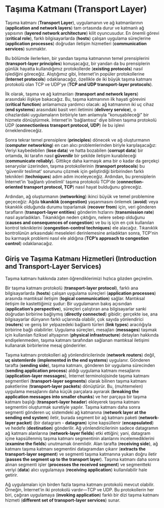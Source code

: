 # Taşıma Katmanı (Transport Layer)

Taşıma katmanı (**Transport Layer**), uygulamanın ve ağ katmanlarının (**application and network layers**) tam ortasında durur ve katmanlı ağ yapısının (**layered network architecture**) kilit oyuncusudur. En önemli görevi (**critical role**), farklı bilgisayarlarda (**hosts**) çalışan uygulama süreçlerine (**application processes**) doğrudan iletişim hizmetleri (**communication services**) sunmaktır.

Bu bölümde ilerlerken, bir yandan taşıma katmanının temel prensiplerini (**transport-layer principles**) konuşacağız, bir yandan da bu prensiplerin günlük hayatta kullandığımız protokollerde (**existing protocols**) nasıl işlediğini göreceğiz. 
Alıştığımız gibi, İnternet'in popüler protokollerine (**Internet protocols**) odaklanacağız, özellikle de iki büyük taşıma katmanı protokolü olan TCP ve UDP'ye (**TCP and UDP transport-layer protocols**).

İlk olarak, taşıma ve ağ katmanları (**transport and network layers**) arasındaki ilişkiye bakacağız. 
Bu, taşıma katmanının ilk hayati görevini (**critical function**) anlamamıza yardımcı olacak: ağ katmanının iki uç cihaz (**end systems**) arasındaki basit veri iletimini (**delivery service**), o cihazlardaki uygulamaların birbiriyle tam anlamıyla "konuşabileceği" bir hizmete dönüştürmek. 
İnternet'in 'bağlantısız' diye bilinen taşıma protokolü UDP (**connectionless transport protocol, UDP**) ile bu işlevi örneklendireceğiz.

Sonra tekrar temel prensiplere (**principles**) dönecek ve ağ oluşturmanın (**computer networking**) en can alıcı problemlerinden biriyle karşılaşacağız: 
Veriyi kaybedebilen (**lose data**) ve hatta bozabilen (**corrupt data**) bir ortamda, iki tarafın nasıl **güvenilir** bir şekilde iletişim kurabileceği (**communicate reliably**). Gittikçe daha karmaşık ama bir o kadar da gerçekçi senaryolar üzerinden, taşıma protokollerinin (**transport protocols**) bu 'güvenilir teslimat' sorununu çözmek için geliştirdiği birbirinden farklı teknikleri (**techniques**) adım adım inceleyeceğiz. 
Ardından, bu prensiplerin İnternet'in 'bağlantı yönelimli' taşıma protokolü TCP'de (**connection-oriented transport protocol, TCP**) nasıl hayat bulduğunu göreceğiz.

Ardından, ağ oluşturmanın (**networking**) ikinci büyük ve temel problemine geçeceğiz: Ağda **tıkanıklık (congestion)** yaşanmasını önlemek (**avoid**) veya tıkanıklık olduğunda durumu toparlamak (**recover from**) için, veri gönderen tarafların (**transport-layer entities**) gönderim hızlarını (**transmission rate**) nasıl ayarladıkları. Tıkanıklığın neden çıktığını, nelere sebep olduğunu (**causes and consequences of congestion**) ve bu iş için en çok kullanılan kontrol tekniklerini (**congestion-control techniques**) ele alacağız. Tıkanıklık kontrolünün arkasındaki meseleleri derinlemesine anladıktan sonra, TCP'nin bu karmaşık problemi nasıl ele aldığına (**TCP’s approach to congestion control**) odaklanacağız.

## Giriş ve Taşıma Katmanı Hizmetleri (Introduction and Transport-Layer Services)

Taşıma katmanı hakkında zaten öğrendiklerimizi hızlıca gözden geçirelim.

Bir taşıma katmanı protokolü (**transport-layer protocol**), farklı ana bilgisayarlarda (**hosts**) çalışan uygulama süreçleri (**application processes**) arasında mantıksal iletişim (**logical communication**) sağlar. 
Mantıksal iletişim ile kastettiğimiz şudur: Bir uygulamanın bakış açısından (**application’s perspective**), süreçleri çalıştıran ana bilgisayarlar sanki doğrudan birbirine bağlıymış (**directly connected**) gibidir; gerçekte ise, ana bilgisayarlar dünyanın farklı uçlarında olabilir, çok sayıda yönlendirici (**routers**) ve geniş bir yelpazedeki bağlantı türleri (**link types**) aracılığıyla birbirine bağlı olabilirler. 
Uygulama süreçleri, mesajları (**messages**) taşımak için kullanılan fiziksel altyapının (**physical infrastructure**) detayları hakkında endişelenmeden, taşıma katmanı tarafından sağlanan mantıksal iletişimi kullanarak birbirlerine mesaj gönderirler.

Taşıma katmanı protokolleri ağ yönlendiricilerinde (**network routers**) değil, **uç sistemlerde** (**implemented in the end systems**) uygulanır. 
Gönderen tarafta (**sending side**), taşıma katmanı, gönderen bir uygulama sürecinden (**sending application process**) aldığı uygulama katmanı mesajlarını (**application-layer messages**), İnternet terminolojisinde taşıma katmanı segmentleri (**transport-layer segments**) olarak bilinen taşıma katmanı paketlerine (**transport-layer packets**) dönüştürür. Bu, (muhtemelen) uygulama mesajlarını daha küçük parçalara ayırarak (**breaking the application messages into smaller chunks**) ve her parçaya bir taşıma katmanı başlığı (**transport-layer header**) ekleyerek taşıma katmanı segmentini oluşturmak suretiyle yapılır. 
Taşıma katmanı daha sonra segmenti gönderen uç sistemdeki ağ katmanına (**network layer at the sending end system**) iletir, burada segment bir ağ katmanı paketi (**network-layer packet**) (bir datagram - **datagram**) içine kapsüllenir (**encapsulated**) ve hedefe (**destination**) gönderilir. 
Ağ yönlendiricilerinin sadece datagramın ağ katmanı alanlarına (**network-layer fields**) etki ettiğini; yani, datagram içine kapsüllenmiş taşıma katmanı segmentinin alanlarını incelemediklerini (**examine the fields**) unutmamak önemlidir. 
Alan tarafta (**receiving side**), ağ katmanı taşıma katmanı segmentini datagramdan çıkarır (**extracts the transport-layer segment**) ve segmenti taşıma katmanına yukarı doğru iletir (**passes the segment up to the transport layer**). Taşıma katmanı daha sonra alınan segmenti işler (**processes the received segment**) ve segmentteki veriyi (**data**) alıcı uygulamaya (**receiving application**) kullanılabilir hale getirir.

Ağ uygulamaları için birden fazla taşıma katmanı protokolü mevcut olabilir. 
Örneğin, İnternet'in iki protokolü vardır—TCP ve UDP. Bu protokollerin her biri, çağıran uygulamaya (**invoking application**) farklı bir dizi taşıma katmanı hizmeti (**different set of transport-layer services**) sunar.
